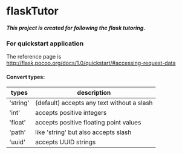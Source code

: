 # flaskTutor

***This project is created for following the flask tutoring.***

### For quickstart application
The reference page is http://flask.pocoo.org/docs/1.0/quickstart/#accessing-request-data

#### Convert types:
types | description
--- | ---
'string' | (default) accepts any text without a slash
'int' | accepts positive integers
'float' | accepts positive floating point values
'path' | like 'string' but also accepts slash
'uuid' | accepts UUID strings

